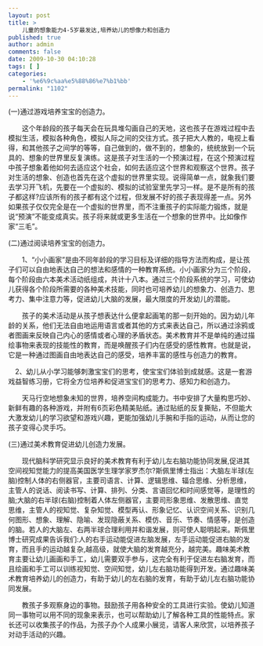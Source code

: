 ```yaml
---
layout: post
title: >
    儿童的想象能力4-5岁最发达,培养幼儿的想像力和创造力
published: true
author: admin
comments: false
date: 2009-10-30 04:10:28
tags: [ ]
categories:
    - '%e6%9c%aa%e5%88%86%e7%b1%bb'
permalink: "1102"
---
```

(一)通过游戏培养宝宝的创造力。

　　这个年龄段的孩子每天会在玩具堆勾画自己的天地，这也孩子在游戏过程中去模拟生活，模拟各种角色，模拟人际之间的交往方式。孩子把大人教的，电视上看得，和其他孩子之间学的等等，自己做到的，做不到的，想象的，统统放到一个玩具的、想象的世界里反复演练。这是孩子对生活的一个预演过程，在这个预演过程中孩子想象着他如何去适应这个社会，如何去适应这个世界和观察这个世界。孩子对生活的想象、创造也首先在这个虚拟的世界里实现。说得简单一点，就象我们要去学习开飞机，先要在一个虚拟的、模拟的试验室里先学习一样。是不是所有的孩子都这样?应该所有的孩子都有这个过程，但发展不好的孩子表现得差一点。另外如果孩子仅仅完全是在一个虚拟的世界里，而不注重孩子的实际能力锻炼，就是说“预演”不能变成真实。孩子将来就或更多生活在一个想象的世界中。比如像作家“三毛”。

(二)通过阅读培养宝宝的创造力。

　　1、“小小画家”是由不同年龄段的学习目标及详细的指导方法而构成，是让孩子们可以自由地表达自己的想法和感情的一种教育系统。小小画家分为三个阶段，每个阶段由六本美术活动纸组成，共计十八本。通过三个阶段系统的学习，可使幼儿获得各个阶段所需要的各种美术技能，同时也可培养幼儿的想象力、创造力、思考力、集中注意力等，促进幼儿大脑的发展，最大限度的开发幼儿的潜能。

　　孩子的美术活动是从孩子想表达什么便拿起画笔的那一刻开始的。因为幼儿年龄的关系，他们无法自由地运用语言或者其他的方式来表达自己，所以通过涂鸦或者图画来反映自己内心的感情或者心理的矛盾状态。美术教育并不是单纯的通过描绘事物来表现的技能性的教育，而是唤醒孩子们内在感受的感性教育。也就是说，它是一种通过图画自由地表达自己的感受，培养丰富的感性与创造力的教育。

　2、幼儿从小学习能够刺激宝宝们的思考，使宝宝们体验到成就感。这是一套游戏益智练习册，它将全方位培养和促进宝宝们的思考力、感知力和创造力。

　　天马行空地想象未知的世界，培养空间构成能力。书中安排了大量构思巧妙、新鲜有趣的各种游戏，并附有6页彩色精美贴纸。通过贴纸的反复撕贴，不但能大大激发幼儿的学习欲望和游戏兴趣，更能加强幼儿手腕和手指的运动，从而让您的孩子变得心灵手巧。

(三)通过美术教育促进幼儿创造力发展。

　　现代脑科学研究显示良好的美术教育有利于幼儿左右脑功能协同发展,促进其空间视知觉能力的提高美国医学生理学家罗杰尔?斯佩里博士指出：大脑左半球(左脑)控制人体的右侧器官，主要司语言、计算、逻辑思维、辐合思维、分析思维，主管人的说话、阅读书写、计算、排列、分类、言语回忆和时间感觉等，是理性的脑;大脑的右半球(右脑)控制着人体左侧器官，主要司形象思维、发散思维、直觉思维，主管人的视知觉、复杂知觉、模型再认、形象记忆、认识空间关系、识别几何图形、想象、理解、隐喻、发现隐蔽关系、模仿、音乐、节奏、情感等，是创造的脑。若人的大脑左、右两半球合理利用并和谐发展，则可使人聪明起来。斯佩里博士研究成果告诉我们:人的右手运动能促进左脑发展，左手运动能促进右脑的发育，而且手的运动越复杂,越高级，就使大脑的发育越充分，越完美。趣味美术教育主要让幼儿画画和手工，幼儿需要双手参与，这完全有利于促进左右脑发育，而且绘画和手工可以训练视知觉、空间知觉，幼儿左右脑功能得到开发。通过趣味美术教育培养幼儿的创造力，有助于幼儿的左右脑的发育，有助于幼儿左右脑功能协同发展。

　　教孩子多观察身边的事物。鼓励孩子用各种安全的工具进行实验。使幼儿知道同一事物可以用不同的现象来表示，也可以帮助幼儿了解各种工具的性能特点。家长还可以收集孩子的作品，为孩子办个人成果小展览，请客人来欣赏，以培养孩子对动手活动的兴趣。
